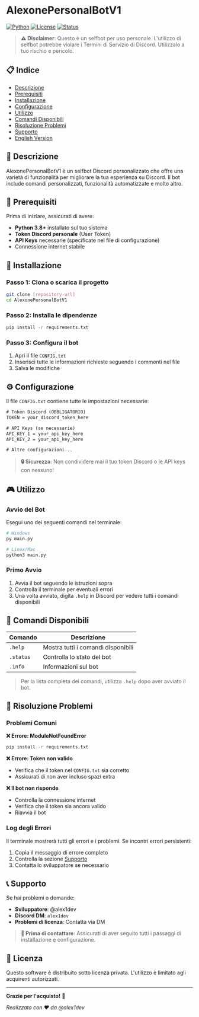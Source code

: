 # AlexonePersonalBotV1

[![Python](https://img.shields.io/badge/Python-3.8+-blue.svg)](https://python.org)
[![License](https://img.shields.io/badge/License-Private-red.svg)](LICENSE)
[![Status](https://img.shields.io/badge/Status-Active-green.svg)](README.md)

> **⚠️ Disclaimer**: Questo è un selfbot per uso personale. L'utilizzo di selfbot potrebbe violare i Termini di Servizio di Discord. Utilizzalo a tuo rischio e pericolo.

## 📋 Indice

- [Descrizione](#descrizione)
- [Prerequisiti](#prerequisiti)
- [Installazione](#installazione)
- [Configurazione](#configurazione)
- [Utilizzo](#utilizzo)
- [Comandi Disponibili](#comandi-disponibili)
- [Risoluzione Problemi](#risoluzione-problemi)
- [Supporto](#supporto)
- [English Version](#english-version)

## 📖 Descrizione

AlexonePersonalBotV1 è un selfbot Discord personalizzato che offre una varietà di funzionalità per migliorare la tua esperienza su Discord. Il bot include comandi personalizzati, funzionalità automatizzate e molto altro.

## 🔧 Prerequisiti

Prima di iniziare, assicurati di avere:

- **Python 3.8+** installato sul tuo sistema
- **Token Discord personale** (User Token)
- **API Keys** necessarie (specificate nel file di configurazione)
- Connessione internet stabile

## 🚀 Installazione

### Passo 1: Clona o scarica il progetto
```bash
git clone [repository-url]
cd AlexonePersonalBotV1
```

### Passo 2: Installa le dipendenze
```bash
pip install -r requirements.txt
```

### Passo 3: Configura il bot
1. Apri il file `CONFIG.txt`
2. Inserisci tutte le informazioni richieste seguendo i commenti nel file
3. Salva le modifiche

## ⚙️ Configurazione

Il file `CONFIG.txt` contiene tutte le impostazioni necessarie:

```txt
# Token Discord (OBBLIGATORIO)
TOKEN = your_discord_token_here

# API Keys (se necessarie)
API_KEY_1 = your_api_key_here
API_KEY_2 = your_api_key_here

# Altre configurazioni...
```

> **🔒 Sicurezza**: Non condividere mai il tuo token Discord o le API keys con nessuno!

## 🎮 Utilizzo

### Avvio del Bot

Esegui uno dei seguenti comandi nel terminale:

```bash
# Windows
py main.py

# Linux/Mac
python3 main.py
```

### Primo Avvio

1. Avvia il bot seguendo le istruzioni sopra
2. Controlla il terminale per eventuali errori
3. Una volta avviato, digita `.help` in Discord per vedere tutti i comandi disponibili

## 📝 Comandi Disponibili

| Comando | Descrizione |
|---------|-------------|
| `.help` | Mostra tutti i comandi disponibili |
| `.status` | Controlla lo stato del bot |
| `.info` | Informazioni sul bot |

> Per la lista completa dei comandi, utilizza `.help` dopo aver avviato il bot.

## 🔧 Risoluzione Problemi

### Problemi Comuni

**❌ Errore: ModuleNotFoundError**
```bash
pip install -r requirements.txt
```

**❌ Errore: Token non valido**
- Verifica che il token nel `CONFIG.txt` sia corretto
- Assicurati di non aver incluso spazi extra

**❌ Il bot non risponde**
- Controlla la connessione internet
- Verifica che il token sia ancora valido
- Riavvia il bot

### Log degli Errori

Il terminale mostrerà tutti gli errori e i problemi. Se incontri errori persistenti:

1. Copia il messaggio di errore completo
2. Controlla la sezione [Supporto](#supporto)
3. Contatta lo sviluppatore se necessario

## 📞 Supporto

Se hai problemi o domande:

- **Sviluppatore**: @alex1dev
- **Discord DM**: `alex1dev`
- **Problemi di licenza**: Contatta via DM

> **📧 Prima di contattare**: Assicurati di aver seguito tutti i passaggi di installazione e configurazione.

## 📄 Licenza

Questo software è distribuito sotto licenza privata. L'utilizzo è limitato agli acquirenti autorizzati.

---

**Grazie per l'acquisto!** 🎉

*Realizzato con ❤️ da @alex1dev*
